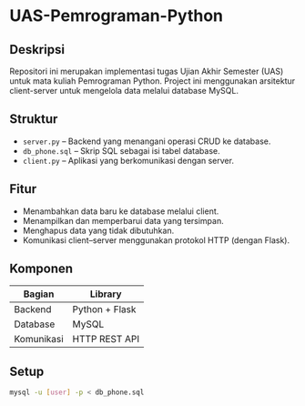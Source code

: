# UAS-Pemrograman-Python

## Deskripsi
Repositori ini merupakan implementasi tugas Ujian Akhir Semester (UAS) untuk mata kuliah Pemrograman Python. Project ini menggunakan arsitektur client-server untuk mengelola data melalui database MySQL.

## Struktur
- `server.py` – Backend yang menangani operasi CRUD ke database.
- `db_phone.sql` – Skrip SQL sebagai isi tabel database.
- `client.py` – Aplikasi yang berkomunikasi dengan server.

## Fitur
- Menambahkan data baru ke database melalui client.
- Menampilkan dan memperbarui data yang tersimpan.
- Menghapus data yang tidak dibutuhkan.
- Komunikasi client–server menggunakan protokol HTTP (dengan Flask).

## Komponen
| Bagian        | Library               |
|---------------|-----------------------|
| Backend       | Python + Flask        |
| Database      | MySQL                 |
| Komunikasi    | HTTP REST API         |

## Setup
```bash
mysql -u [user] -p < db_phone.sql





